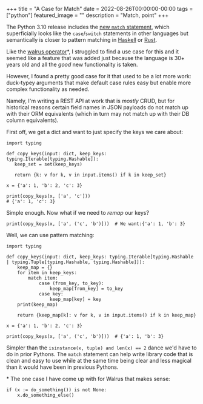 +++
title =  "A Case for Match"
date = 2022-08-26T00:00:00-00:00
tags = ["python"]
featured_image = ""
description = "Match, point"
+++

The Python 3.10 release includes the [new `match` statement](https://docs.python.org/3/reference/compound_stmts.html#the-match-statement), which superficially looks like the `case`/`switch` statements in other languages but semantically is closer to pattern matching in [Haskell](http://learnyouahaskell.com/syntax-in-functions) or [Rust](https://doc.rust-lang.org/book/ch18-03-pattern-syntax.html).

Like the [walrus operator](https://docs.python.org/3/reference/expressions.html#assignment-expressions)*, I struggled to find a use case for this and it seemed like a feature that was added just because the language is 30+ years old and all the _good_ new functionality is taken.

However, I found a pretty good case for it that used to be a lot more work: duck-typey arguments that make default case rules easy but enable more complex functionality as needed.

Namely, I'm writing a REST API at work that is _mostly_ CRUD, but for historical reasons certain field names in JSON payloads do not match up with their ORM equivalents (which in turn may not match up with their DB column equivalents).

First off, we get a dict and want to just specify the keys we care about:

```python3
import typing

def copy_keys(input: dict, keep_keys: typing.Iterable[typing.Hashable]):
   keep_set = set(keep_keys)

   return {k: v for k, v in input.items() if k in keep_set}

x = {'a': 1, 'b': 2, 'c': 3}

print(copy_keys(x, ['a', 'c']))
# {'a': 1, 'c': 3}
```

Simple enough. Now what if we need to _remap_ our keys?

```python3
print(copy_keys(x, ['a', ('c', 'b')]))  # We want:{'a': 1, 'b': 3}
```

Well, we can use pattern matching:

```python3
import typing

def copy_keys(input: dict, keep_keys: typing.Iterable[typing.Hashable | typing.Tuple[typing.Hashable, typing.Hashable]]):
    keep_map = {}
    for item in keep_keys:
        match item:
            case (from_key, to_key):
                keep_map[from_key] = to_key
            case key:
                keep_map[key] = key
    print(keep_map)

    return {keep_map[k]: v for k, v in input.items() if k in keep_map}

x = {'a': 1, 'b': 2, 'c': 3}

print(copy_keys(x, ['a', ('c', 'b')]))  # {'a': 1, 'b': 3}
```

Simpler than the `isinstance(x, tuple) and len(x) == 2` dance we'd have to do in prior Pythons. The `match` statement can help write library code that is clean and easy to use while at the same time being clear and less magical than it would have been in previous Pythons.

\* The one case I have come up with for Walrus that makes sense:

```python3
if (x := do_something()) is not None:
    x.do_something_else()
```